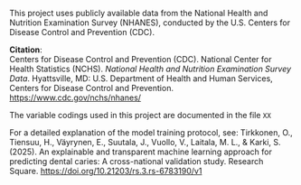 
This project uses publicly available data from the National Health and Nutrition Examination Survey (NHANES), conducted by the U.S. Centers for Disease Control and Prevention (CDC).

**Citation**:  
Centers for Disease Control and Prevention (CDC). National Center for Health Statistics (NCHS). *National Health and Nutrition Examination Survey Data*. Hyattsville, MD: U.S. Department of Health and Human Services, Centers for Disease Control and Prevention. https://www.cdc.gov/nchs/nhanes/

The variable codings used in this project are documented in the file `XX`

For a detailed explanation of the model training protocol, see:
Tirkkonen, O., Tiensuu, H., Väyrynen, E., Suutala, J., Vuollo, V., Laitala, M. L., & Karki, S. (2025). An explainable and transparent machine learning approach for predicting dental caries: A cross-national validation study. Research Square. https://doi.org/10.21203/rs.3.rs-6783190/v1
